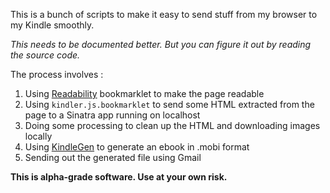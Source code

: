 This is a bunch of scripts to make it easy to send stuff from my browser to my Kindle smoothly.

*This needs to be documented better. But you can figure it out by reading the source code.*

The process involves :

1. Using [Readability] bookmarklet to make the page readable
2. Using `kindler.js.bookmarklet` to send some HTML extracted from the page to a Sinatra app running on localhost
3. Doing some processing to clean up the HTML and downloading images locally
4. Using [KindleGen] to generate an ebook in .mobi format 
5. Sending out the generated file using Gmail

**This is alpha-grade software. Use at your own risk.**

[Readability]:http://lab.arc90.com/experiments/readability/
[KindleGen]:http://www.amazon.com/gp/feature.html?ie=UTF8&docId=1000234621